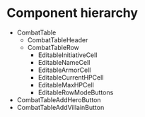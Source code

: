 # Component hierarchy

- CombatTable
  - CombatTableHeader
  - CombatTableRow
    - EditableInitiativeCell
    - EditableNameCell
    - EditableArmorCell
    - EditableCurrentHPCell
    - EditableMaxHPCell
    - EditableRowModeButtons
- CombatTableAddHeroButton
- CombatTableAddVillainButton

<!-- TODO add Dice Roller if used -->